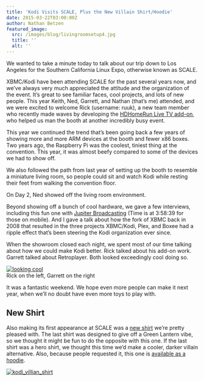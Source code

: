 ```yaml
---
title: 'Kodi Visits SCALE, Plus the New Villain Shirt/Hoodie'
date: 2015-03-22T03:00:00Z
author: Nathan Betzen
featured_image:
  src: /images/blog/livingroomsetup4.jpg
  title: ''
  alt: ''
---
```

We wanted to take a minute today to talk about our trip down to Los Angeles for the Southern California Linux Expo, otherwise known as SCALE.

 XBMC/Kodi have been attending SCALE for the past several years now, and we’ve always very much appreciated the attitude and the organization of the event. It’s great to see familiar faces, cool projects, and lots of new people. This year Keith, Ned, Garrett, and Nathan (that’s me) attended, and we were excited to welcome Rick (username: ruuk), a new team member who recently made waves by developing the [HDHomeRun Live TV add-on](/article/addon-spotlight-hdhomerun-live-tv "Addon Spotlight: HDHomeRun Live TV"), who helped us man the booth at another incredibly busy event.

 This year we continued the trend that’s been going back a few years of showing more and more ARM devices at the booth and fewer x86 boxes. Two years ago, the Raspberry Pi was the coolest, tiniest thing at the convention. This year, it was almost beefy compared to some of the devices we had to show off.

  We also followed the path from last year of setting up the booth to resemble a miniature living room, so people could sit and watch Kodi while resting their feet from walking the convention floor.

 On Day 2, Ned showed off the living room environment.

  Beyond showing off a bunch of cool hardware, we gave a few interviews, including this fun one with [Jupiter Broadcasting](https://www.youtube.com/watch?v=nrwaHGhFU68&t=14319) (Time is at 3:58:39 for those on mobile). And I gave a talk about how the fork of XBMC back in 2008 that resulted in the three projects XBMC/Kodi, Plex, and Boxee had a ripple effect that’s been steering the Kodi organization ever since.

  When the showroom closed each night, we spent most of our time talking about how we could make Kodi better. Rick talked about his add-on work. Garrett talked about Retroplayer. Both looked exceedingly cool doing so.

 [![looking cool](/sites/default/files/uploads/looking_cool_and_collected-429x600.jpg)](/sites/default/files/uploads/looking_cool_and_collected.jpg)  
 Rick on the left, Garrett on the right

  It was a fantastic weekend. We hope even more people can make it next year, when we’ll no doubt have even more toys to play with.

 New Shirt
---------

 Also making its first appearance at SCALE was a [new shirt](https://teespring.com/kodi-villain-shirt) we’re pretty pleased with. The last shirt was designed to give off a Green Lantern vibe, so we thought it might be fun to do the opposite with this one. If the last shirt was a hero shirt, we thought this time we’d make a cooler, darker villain alternative. Also, because people requested it, this one is [available as a hoodie](https://teespring.com/kodi-villain-shirt "Kodi Hoodie").

 [![kodi_villian_shirt](/sites/default/files/uploads/kodi_villian_shirt-800x447.png)](https://teespring.com/kodi-villain-shirt)

 
